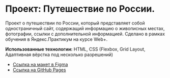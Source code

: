 # Проект: Путешествие по России.

Проект о путешествии по России, который представляет собой одностраничный сайт, содержащий информацию о живописных местах, фотографии, ссылки с дополнительной информацией.
Сделано в рамках обучения в Яндекс.Практикум на курсе Web+.

**Использованные технологии:**
HTML, CSS (Flexbox, Grid Layout, Адаптивная вёрстка под несколько разрешений)

* [Ссылка на макет в Figma](https://www.figma.com/file/5S2WSbEFL6awjVWJ0NWL8Q/Sprint-3_-Russia-_-desktop-mobile?node-id=28503%3A0)
* [Ссылка на GitHub Pages]()